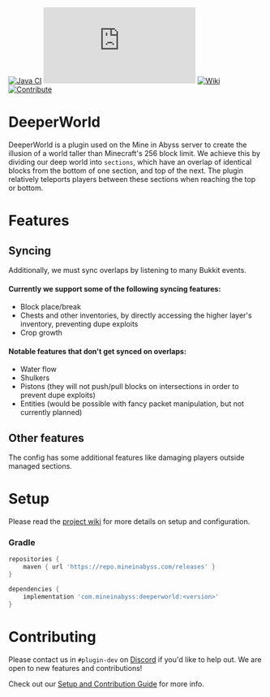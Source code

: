 [![Java CI](https://github.com/MineInAbyss/DeeperWorld/actions/workflows/main.yml/badge.svg)](https://github.com/MineInAbyss/DeeperWorld/actions/workflows/main.yml)
[![Package](https://badgen.net/maven/v/metadata-url/repo.mineinabyss.com/releases/com/derongan/minecraft/deeperworld/maven-metadata.xml)](https://repo.mineinabyss.com/releases/com/derongan/minecraft/deeperworld)
[![Wiki](https://badgen.net/badge/color/Project%20Wiki/purple?icon=wiki&label)](https://github.com/MineInAbyss/DeeperWorld/wiki)
[![Contribute](https://shields.io/badge/Contribute-e57be5?logo=github%20sponsors&style=flat&logoColor=white)](https://github.com/MineInAbyss/MineInAbyss/wiki/Setup-and-Contribution-Guide)

# DeeperWorld

DeeperWorld is a plugin used on the Mine in Abyss server to create the illusion of a world taller than Minecraft's 256
block limit. We achieve this by dividing our deep world into `sections`, which have an overlap of identical blocks from
the bottom of one section, and top of the next. The plugin relatively teleports players between these sections when
reaching the top or bottom.

# Features

## Syncing

Additionally, we must sync overlaps by listening to many Bukkit events.

#### Currently we support some of the following syncing features:

- Block place/break
- Chests and other inventories, by directly accessing the higher layer's inventory, preventing dupe exploits
- Crop growth

#### Notable features that don't get synced on overlaps:

- Water flow
- Shulkers
- Pistons (they will not push/pull blocks on intersections in order to prevent dupe exploits)
- Entities (would be possible with fancy packet manipulation, but not currently planned)

## Other features

The config has some additional features like damaging players outside managed sections.

# Setup

Please read the [project wiki](https://github.com/MineInAbyss/DeeperWorld/wiki) for more details on setup and
configuration.

### Gradle

```groovy
repositories {
    maven { url 'https://repo.mineinabyss.com/releases' }
}

dependencies {
    implementation 'com.mineinabyss:deeperworld:<version>'
}
```

# Contributing

Please contact us in `#plugin-dev` on [Discord](https://discord.gg/QXPCk2y) if you'd like to help out. We are open to
new features and contributions!

Check out
our [Setup and Contribution Guide](https://github.com/MineInAbyss/MineInAbyss/wiki/Setup-and-Contribution-Guide) for
more info.
